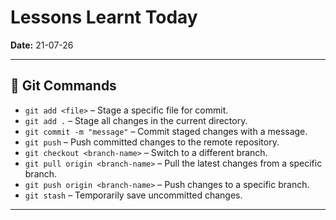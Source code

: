 # Lessons Learnt Today

**Date:** 21-07-26

---

## 🧰 Git Commands

- `git add <file>` – Stage a specific file for commit.
- `git add .` – Stage all changes in the current directory.
- `git commit -m "message"` – Commit staged changes with a message.
- `git push` – Push committed changes to the remote repository.
- `git checkout <branch-name>` – Switch to a different branch.
- `git pull origin <branch-name>` – Pull the latest changes from a specific branch.
- `git push origin <branch-name>` – Push changes to a specific branch.
- `git stash` – Temporarily save uncommitted changes.

---

